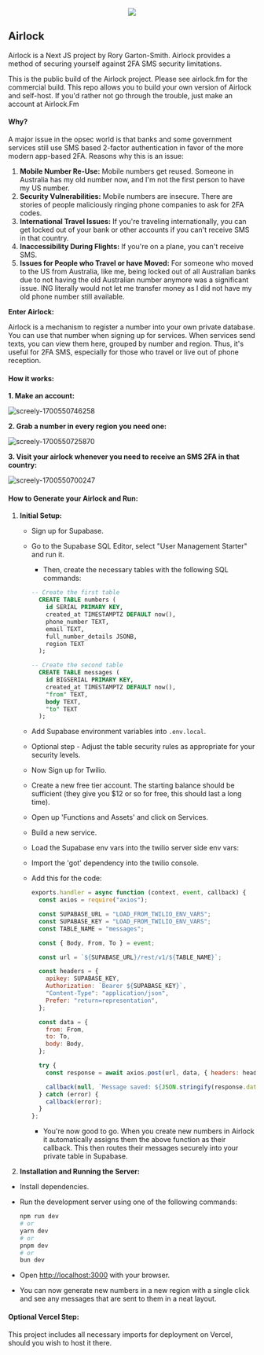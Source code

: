 <p align="center">
    <picture>
        <!-- Image for dark mode -->
        <source media="(prefers-color-scheme: dark)" srcset="https://github.com/Airlock-Auth/airlock-auth/assets/47309835/f48ea20c-242d-4d79-b852-833220ea51c6">
        <!-- Image for light mode (default image) -->
        <img src="https://github.com/Airlock-Auth/airlock-auth/assets/47309835/aa360624-19b2-427a-839f-3e3e004181d1" />
    </picture>
</p>


## Airlock

Airlock is a Next JS project by Rory Garton-Smith. Airlock provides a method of securing yourself against 2FA SMS security limitations.

This is the public build of the Airlock project. Please see airlock.fm for the commercial build.
This repo allows you to build your own version of Airlock and self-host. If you'd rather not go through the trouble, just make an account at Airlock.Fm

#### Why?

A major issue in the opsec world is that banks and some government services still use SMS based 2-factor authentication in favor of the more modern app-based 2FA. Reasons why this is an issue:

1. **Mobile Number Re-Use:** Mobile numbers get reused. Someone in Australia has my old number now, and I'm not the first person to have my US number.
2. **Security Vulnerabilities:** Mobile numbers are insecure. There are stories of people maliciously ringing phone companies to ask for 2FA codes.
3. **International Travel Issues:** If you're traveling internationally, you can get locked out of your bank or other accounts if you can't receive SMS in that country.
4. **Inaccessibility During Flights:** If you're on a plane, you can't receive SMS.
5. **Issues for People who Travel or have Moved:** For someone who moved to the US from Australia, like me, being locked out of all Australian banks due to not having the old Australian number anymore was a significant issue. ING literally would not let me transfer money as I did not have my old phone number still available.

**Enter Airlock:**

Airlock is a mechanism to register a number into your own private database. You can use that number when signing up for services. When services send texts, you can view them here, grouped by number and region. Thus, it's useful for 2FA SMS, especially for those who travel or live out of phone reception.


#### How it works:

**1. Make an account:**

![screely-1700550746258](https://github.com/Airlock-Auth/airlock-auth/assets/47309835/4d1bde99-96aa-4375-b28b-070a887bc296)


**2. Grab a number in every region you need one:**

![screely-1700550725870](https://github.com/Airlock-Auth/airlock-auth/assets/47309835/dc9fb735-b5de-40be-815e-34b9ed4ec2ef)


**3. Visit your airlock whenever you need to receive an SMS 2FA in that country:**

![screely-1700550700247](https://github.com/Airlock-Auth/airlock-auth/assets/47309835/9029a99c-4992-4a7d-9d64-f7eb13bc806b)


#### How to Generate your Airlock and Run:

1.  **Initial Setup:**

    - Sign up for Supabase.
    - Go to the Supabase SQL Editor, select "User Management Starter" and run it.

      - Then, create the necessary tables with the following SQL commands:

      ```sql
      -- Create the first table
        CREATE TABLE numbers (
          id SERIAL PRIMARY KEY,
          created_at TIMESTAMPTZ DEFAULT now(),
          phone_number TEXT,
          email TEXT,
          full_number_details JSONB,
          region TEXT
        );
      ```

      ```sql
      -- Create the second table
        CREATE TABLE messages (
          id BIGSERIAL PRIMARY KEY,
          created_at TIMESTAMPTZ DEFAULT now(),
          "from" TEXT, 
          body TEXT,
          "to" TEXT
        );
      ```

    - Add Supabase environment variables into `.env.local`.
    - Optional step - Adjust the table security rules as appropriate for your security levels.

    - Now Sign up for Twilio.
    - Create a new free tier account. The starting balance should be sufficient (they give you $12 or so for free, this should last a long time).
    - Open up 'Functions and Assets' and click on Services.
    - Build a new service.
    - Load the Supabase env vars into the twilio server side env vars:
    - Import the 'got' dependency into the twilio console.
    - Add this for the code:

      ```javascript
      exports.handler = async function (context, event, callback) {
        const axios = require("axios");

        const SUPABASE_URL = "LOAD_FROM_TWILIO_ENV_VARS";
        const SUPABASE_KEY = "LOAD_FROM_TWILIO_ENV_VARS";
        const TABLE_NAME = "messages";

        const { Body, From, To } = event;

        const url = `${SUPABASE_URL}/rest/v1/${TABLE_NAME}`;

        const headers = {
          apikey: SUPABASE_KEY,
          Authorization: `Bearer ${SUPABASE_KEY}`,
          "Content-Type": "application/json",
          Prefer: "return=representation",
        };

        const data = {
          from: From,
          to: To,
          body: Body,
        };

        try {
          const response = await axios.post(url, data, { headers: headers });

          callback(null, `Message saved: ${JSON.stringify(response.data)}`);
        } catch (error) {
          callback(error);
        }
      };
      ```

      - You're now good to go. When you create new numbers in Airlock it automatically assigns them the above function as their callback. This then routes their messages securely into your private table in Supabase.

2.  **Installation and Running the Server:**

- Install dependencies.
- Run the development server using one of the following commands:

  ```bash
  npm run dev
  # or
  yarn dev
  # or
  pnpm dev
  # or
  bun dev
  ```

- Open [http://localhost:3000](http://localhost:3000) with your browser.

- You can now generate new numbers in a new region with a single click and see any messages that are sent to them in a neat layout.

#### Optional Vercel Step:

This project includes all necessary imports for deployment on Vercel, should you wish to host it there.

